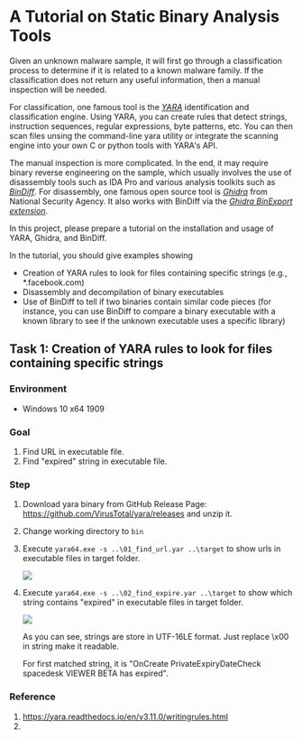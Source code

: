 # A Tutorial on Static Binary Analysis Tools


Given an unknown malware sample, it will first go through a classification process to determine if it is related to a known malware family. If the classification does not return any useful information, then a manual inspection will be needed.

For classification, one famous tool is the <cite>[YARA][1]</cite> identification and classification engine. Using YARA, you can create rules that detect strings, instruction sequences, regular expressions, byte patterns, etc. You can then scan files unsing the command-line yara utility or integrate the scanning engine into your own C or python tools with YARA's API. 

The manual inspection is more complicated. In the end, it may require binary reverse engineering on the sample, which usually involves the use of disassembly tools such as IDA Pro and various analysis toolkits such as <cite>[BinDiff][3]</cite>. For disassembly, one famous open source tool is <cite>[Ghidra][2]</cite> from National Security Agency. It also works with BinDiff via the <cite>[Ghidra BinExport extension][4]</cite>. 


In this project, please prepare a tutorial on the installation and usage of YARA, Ghidra, and BinDiff.

In the tutorial, you should give examples showing

* Creation of YARA rules to look for files containing specific strings (e.g., *.facebook.com)
* Disassembly and decompilation of binary executables
* Use of BinDiff to tell if two binaries contain similar code pieces (for instance, you can use BinDiff to compare a binary executable with a known library to see if the unknown executable uses a specific library)

[1]:https://virustotal.github.io/yara/
[2]:https://ghidra-sre.org/
[3]:https://zynamics.com/software.html
[4]:https://github.com/google/binexport/tree/master/java/BinExport



## Task 1: Creation of YARA rules to look for files containing specific strings

### Environment

- Windows 10 x64 1909

### Goal

1. Find URL in executable file.
2. Find "expired" string in executable file.

### Step

1. Download yara binary from GitHub Release Page: https://github.com/VirusTotal/yara/releases and unzip it.

2. Change working directory to ```bin```

3. Execute ```yara64.exe -s ..\01_find_url.yar ..\target``` to show urls in executable files in target folder.

   ![](https://i.imgur.com/nvnho4A.png)

4. Execute ```yara64.exe -s ..\02_find_expire.yar ..\target``` to show which string contains "expired" in executable files in target folder.

   ![](https://i.imgur.com/v9FfWQ3.png)

   As you can see, strings are store in UTF-16LE format. Just replace \x00 in string make it readable.

   For first matched string, it is "OnCreate PrivateExpiryDateCheck spacedesk VIEWER BETA has expired".

### Reference

1. https://yara.readthedocs.io/en/v3.11.0/writingrules.html
2. 